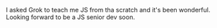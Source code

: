 I asked Grok to teach me JS from tha scratch and it's been wonderful. Looking forward to be a JS senior dev soon.
